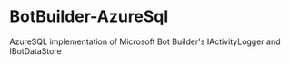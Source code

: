 # BotBuilder-AzureSql
AzureSQL implementation of Microsoft Bot Builder's IActivityLogger and IBotDataStore

